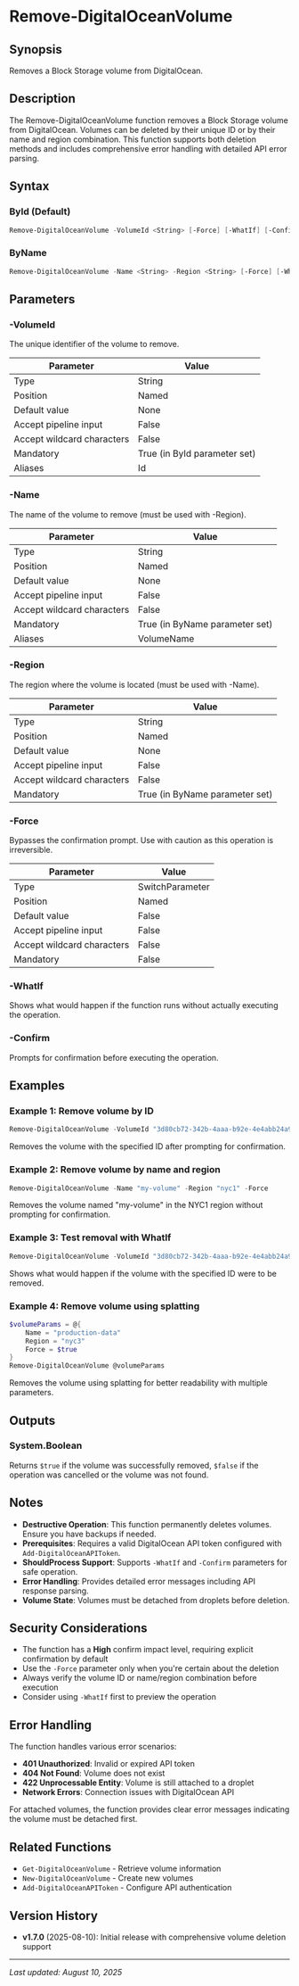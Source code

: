 # Remove-DigitalOceanVolume

## Synopsis
Removes a Block Storage volume from DigitalOcean.

## Description
The Remove-DigitalOceanVolume function removes a Block Storage volume from DigitalOcean. Volumes can be deleted by their unique ID or by their name and region combination. This function supports both deletion methods and includes comprehensive error handling with detailed API error parsing.

## Syntax

### ById (Default)
```powershell
Remove-DigitalOceanVolume -VolumeId <String> [-Force] [-WhatIf] [-Confirm] [<CommonParameters>]
```

### ByName
```powershell
Remove-DigitalOceanVolume -Name <String> -Region <String> [-Force] [-WhatIf] [-Confirm] [<CommonParameters>]
```

## Parameters

### -VolumeId
The unique identifier of the volume to remove.

| Parameter | Value |
|-----------|-------|
| Type | String |
| Position | Named |
| Default value | None |
| Accept pipeline input | False |
| Accept wildcard characters | False |
| Mandatory | True (in ById parameter set) |
| Aliases | Id |

### -Name
The name of the volume to remove (must be used with -Region).

| Parameter | Value |
|-----------|-------|
| Type | String |
| Position | Named |
| Default value | None |
| Accept pipeline input | False |
| Accept wildcard characters | False |
| Mandatory | True (in ByName parameter set) |
| Aliases | VolumeName |

### -Region
The region where the volume is located (must be used with -Name).

| Parameter | Value |
|-----------|-------|
| Type | String |
| Position | Named |
| Default value | None |
| Accept pipeline input | False |
| Accept wildcard characters | False |
| Mandatory | True (in ByName parameter set) |

### -Force
Bypasses the confirmation prompt. Use with caution as this operation is irreversible.

| Parameter | Value |
|-----------|-------|
| Type | SwitchParameter |
| Position | Named |
| Default value | False |
| Accept pipeline input | False |
| Accept wildcard characters | False |
| Mandatory | False |

### -WhatIf
Shows what would happen if the function runs without actually executing the operation.

### -Confirm
Prompts for confirmation before executing the operation.

## Examples

### Example 1: Remove volume by ID
```powershell
Remove-DigitalOceanVolume -VolumeId "3d80cb72-342b-4aaa-b92e-4e4abb24a933"
```
Removes the volume with the specified ID after prompting for confirmation.

### Example 2: Remove volume by name and region
```powershell
Remove-DigitalOceanVolume -Name "my-volume" -Region "nyc1" -Force
```
Removes the volume named "my-volume" in the NYC1 region without prompting for confirmation.

### Example 3: Test removal with WhatIf
```powershell
Remove-DigitalOceanVolume -VolumeId "3d80cb72-342b-4aaa-b92e-4e4abb24a933" -WhatIf
```
Shows what would happen if the volume with the specified ID were to be removed.

### Example 4: Remove volume using splatting
```powershell
$volumeParams = @{
    Name = "production-data"
    Region = "nyc3"
    Force = $true
}
Remove-DigitalOceanVolume @volumeParams
```
Removes the volume using splatting for better readability with multiple parameters.

## Outputs

### System.Boolean
Returns `$true` if the volume was successfully removed, `$false` if the operation was cancelled or the volume was not found.

## Notes

- **Destructive Operation**: This function permanently deletes volumes. Ensure you have backups if needed.
- **Prerequisites**: Requires a valid DigitalOcean API token configured with `Add-DigitalOceanAPIToken`.
- **ShouldProcess Support**: Supports `-WhatIf` and `-Confirm` parameters for safe operation.
- **Error Handling**: Provides detailed error messages including API response parsing.
- **Volume State**: Volumes must be detached from droplets before deletion.

## Security Considerations

- The function has a **High** confirm impact level, requiring explicit confirmation by default
- Use the `-Force` parameter only when you're certain about the deletion
- Always verify the volume ID or name/region combination before execution
- Consider using `-WhatIf` first to preview the operation

## Error Handling

The function handles various error scenarios:

- **401 Unauthorized**: Invalid or expired API token
- **404 Not Found**: Volume does not exist
- **422 Unprocessable Entity**: Volume is still attached to a droplet
- **Network Errors**: Connection issues with DigitalOcean API

For attached volumes, the function provides clear error messages indicating the volume must be detached first.

## Related Functions

- `Get-DigitalOceanVolume` - Retrieve volume information
- `New-DigitalOceanVolume` - Create new volumes
- `Add-DigitalOceanAPIToken` - Configure API authentication

## Version History

- **v1.7.0** (2025-08-10): Initial release with comprehensive volume deletion support

---

*Last updated: August 10, 2025*
